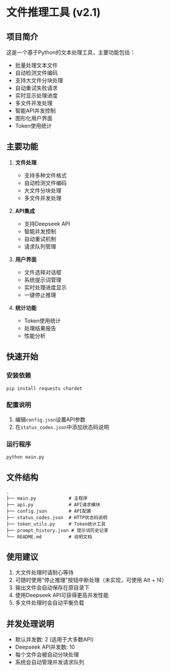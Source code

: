 # 文件推理工具 (v2.1)

## 项目简介

这是一个基于Python的文本处理工具，主要功能包括：
- 批量处理文本文件
- 自动检测文件编码
- 支持大文件分块处理
- 自动重试失败请求
- 实时显示处理进度
- 多文件并发处理
- 智能API并发控制
- 图形化用户界面
- Token使用统计

## 主要功能

1. **文件处理**
   - 支持多种文件格式
   - 自动检测文件编码
   - 大文件分块处理
   - 多文件并发处理

2. **API集成**
   - 支持Deepseek API
   - 智能并发控制
   - 自动重试机制
   - 请求队列管理

3. **用户界面**
   - 文件选择对话框
   - 系统提示词管理
   - 实时处理进度显示
   - 一键停止推理

4. **统计功能**
   - Token使用统计
   - 处理结果报告
   - 性能分析

## 快速开始

### 安装依赖
```bash
pip install requests chardet
```

### 配置说明
1. 编辑`config.json`设置API参数
2. 在`status_codes.json`中添加状态码说明

### 运行程序
```bash
python main.py
```

## 文件结构

```
.
├── main.py            # 主程序
├── api.py             # API请求模块
├── config.json        # API配置
├── status_codes.json  # HTTP状态码说明
├── token_utils.py     # Token统计工具
├── prompt_history.json # 提示词历史记录
└── README.md          # 说明文档
```

## 使用建议

1. 大文件处理时请耐心等待
2. 可随时使用"停止推理"按钮中断处理（未实现，可使用 Alt + f4）
3. 输出文件会自动保存在原目录下
4. 使用Deepseek API可获得更高并发性能
5. 多文件处理时会自动平衡负载

## 并发处理说明

- 默认并发数: 2 (适用于大多数API)
- Deepseek API并发数: 10
- 每个文件会被自动分块处理
- 系统会自动管理并发请求队列

